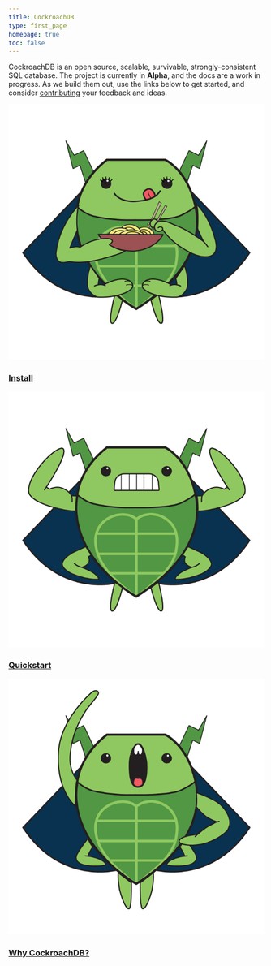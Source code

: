 ```yaml
---
title: CockroachDB
type: first_page
homepage: true
toc: false
---
```


CockroachDB is an open source, scalable, survivable, strongly-consistent SQL database. The project is currently in **Alpha**, and the docs are a work in progress. As we build them out, use the links below to get started, and consider [contributing](improve-the-docs.html) your feedback and ideas. 

<div class="row">
<div class="col-md-4">
    <a href="install-cockroachdb.html">
        <img src="images/catrina_ramen.png"/>
        <h3>Install</h3>
    </a>
</div>

<div class="col-md-4">
        <a href="start-a-local-cluster.html">
            <img src="images/craig_crossfit.png"/>
            <h3>Quickstart</h3>
        </a>
</div>

<div class="col-md-4">
    <a href="frequently-asked-questions.html">
        <img src="images/craig_opera.png"/>
        <h3>Why CockroachDB?</h3>
    </a>
</div>
</div>
<br>
